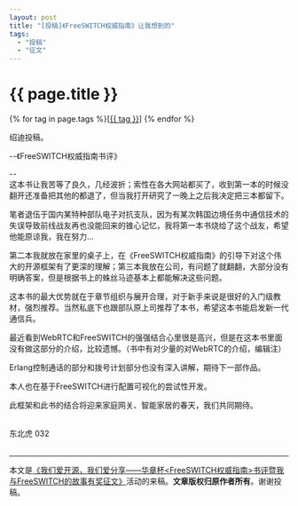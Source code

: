```yaml
---
layout: post
title: "[投稿]《FreeSWITCH权威指南》让我想到的"
tags:
  - "投稿"
  - "征文"
---
```


# {{ page.title }}

<div class="tags">
{% for tag in page.tags %}[<a class="tag" href="/tags.html#{{ tag }}">{{ tag }}</a>] {% endfor %}
</div>

绍迪投稿。

--《FreeSWITCH权威指南书评》

--
<br />
这本书让我苦等了良久，几经波折；索性在各大网站都买了，收到第一本的时候没翻开还准备把其他的都退了，但当我打开研究了一晚上之后我决定把三本都留下。

笔者退伍于国内某特种部队电子对抗支队，因为有某次韩国边境任务中通信技术的失误导致前线战友再也没能回来的锥心记忆，我将第一本书烧给了这个战友，希望他能原谅我，我在努力...

第二本我就放在家里的桌子上，在《FreeSWITCH权威指南》的引导下对这个伟大的开源框架有了更深的理解；第三本我放在公司，有问题了就翻翻，大部分没有明确答案，但是根据书上的蛛丝马迹基本上都能解决这些问题。

这本书的最大优势就在于章节组织与展开合理，对于新手来说是很好的入门级教材，强烈推荐。当然私底下也跟部队原上司推荐了本书，希望这本书能启发新一代通信兵。

最近看到WebRTC和FreeSWITCH的强强结合心里很是高兴，但是在这本书里面没有做这部分的介绍，比较遗憾。（书中有对少量的对WebRTC的介绍，编辑注）

Erlang控制通话的部分和拨号计划部分也没有深入讲解，期待下一部作品。

本人也在基于FreeSWITCH进行配置可视化的尝试性开发。

此框架和此书的结合将迎来家庭网关、智能家居的春天，我们共同期待。

<br />
东北虎	032

<br>
<br>
<hr>


本文是[《我们爱开源，我们爱分享——华章杯<FreeSWITCH权威指南>书评暨我与FreeSWITCH的故事有奖征文》](/2014/06/20/FreeSWITCH-The-Definitive-Guide-book-review.html)活动的来稿。**文章版权归原作者所有**。谢谢投稿。

